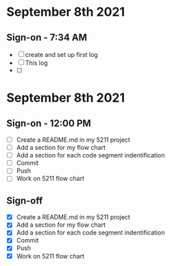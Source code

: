 # September 8th 2021
## Sign-on - 7:34 AM

- [ ] create and set up first log
- [ ] This log
- [ ] 


# September 8th 2021
## Sign-on - 12:00 PM
- [ ] Create a README.md in my 5211 project
- [ ] Add a section for my flow chart
- [ ] Add a section for each code segment indentification
- [ ] Commit
- [ ] Push
- [ ] Work on 5211 flow chart

## Sign-off
- [x] Create a README.md in my 5211 project 
- [x] Add a section for my flow chart 
- [x] Add a section for each code segment indentification 
- [x] Commit 
- [x] Push 
- [x] Work on 5211 flow chart   
